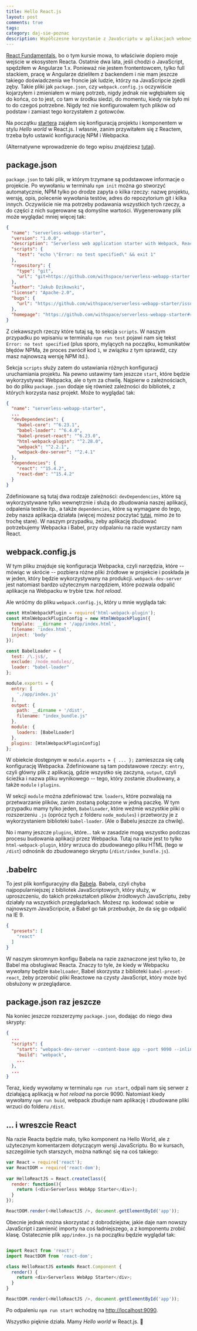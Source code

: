 ```yaml
---
title: Hello React.js
layout: post
comments: true
tags: 
category: daj-sie-poznac
description: Współczesne korzystanie z JavaScriptu w aplikacjach webowych bardzo różni się od tego, co było wiele lat temu. Czasy, kiedy szukało się bibliotek, a potem wstawiało do nich linki w headerze dokumentu dawno minęły. Nic dziwnego, że Tyler McGinnis zaraz na początku swojego świetnego kursu o React.js, jeszcze przed wgłębieniem się w samego Reacta, opowiada o tym, jak działa NPM, Webpack i Babel.
---
```


[React Fundamentals](https://reacttraining.com/online/react-fundamentals), bo o tym kursie mowa, to właściwie dopiero moje wejście w ekosystem Reacta.
Ostatnie dwa lata, jeśli chodzi o JavaScript, spędziłem w Angularze 1.x.
Ponieważ nie jestem frontentowcem, tylko full stackiem, pracę w Angularze dzieliłem z backendem i nie mam jeszcze takiego doświadczenia we froncie jak ludzie, którzy na JavaScripcie zjedli zęby.
Takie pliki jak `package.json`, czy `webpack.config.js` oczywiście kojarzyłem i zmieniałem w miarę potrzeb, nigdy jednak nie wgłębiałem się do końca, co to jest, co tam w środku siedzi, do momentu, kiedy nie było mi to do czegoś potrzebne.
Nigdy też nie konfigurowałem tych plików od podstaw i zamiast tego korzystałem z gotowców.

Na początku [startera](https://github.com/withspace/serverless-webapp-starter) zająłem się konfiguracją projektu i komponentem w stylu _Hello world_ w React.js.
I własnie, zanim przywitałem się z Reactem, trzeba było ustawić konfigurację NPM i Webpacka.

(Alternatywne wprowadzenie do tego wpisu znajdziesz [tutaj](https://hackernoon.com/how-it-feels-to-learn-javascript-in-2016-d3a717dd577f#.7ekau5h34)).


## package.json

`package.json` to taki plik, w którym trzymane są podstawowe informacje o projekcie.
Po wywołaniu w terminalu `npm init` można go stworzyć automatycznie, NPM tylko po drodze zapyta o kilka rzeczy: nazwę projektu, wersję, opis, polecenie wywołania testów, adres do repozytorium git i kilka innych.
Oczywiście nie ma potrzeby podawania wszystkich tych rzeczy, a do części z nich sugerowane są domyślne wartości.
Wygenerowany plik może wyglądać mniej więcej tak:

```json
{
  "name": "serverless-webapp-starter",
  "version": "1.0.0",
  "description": "Serverless web application starter with Webpack, React.js and Amazon Cognito.",
  "scripts": {
    "test": "echo \"Error: no test specified\" && exit 1"
  },
  "repository": {
    "type": "git",
    "url": "git+https://github.com/withspace/serverless-webapp-starter.git"
  },
  "author": "Jakub Dzikowski",
  "license": "Apache-2.0",
  "bugs": {
    "url": "https://github.com/withspace/serverless-webapp-starter/issues"
  },
  "homepage": "https://github.com/withspace/serverless-webapp-starter#readme"
}
```

Z ciekawszych rzeczy które tutaj są, to sekcja `scripts`.
W naszym przypadku po wpisaniu w terminalu `npm run test` pojawi nam się tekst `Error: no test specified` (plus sporo, mylących na początku, komunikatów błędów NPMa, że proces zwrócił kod `1`, w związku z tym sprawdź, czy masz najnowszą wersję NPM itd.).

Sekcja `scripts` służy zatem do ustawiania różnych konfiguracji uruchamiania projektu.
Na pewno ustawimy tam jeszcze `start`, które będzie wykorzystywać Webpacka, ale o tym za chwilę.
Najpierw o zależnościach, bo do pliku `package.json` dodaje się również zależności do bibliotek, z których korzysta nasz projekt.
Może to wyglądać tak:

```json
{
  "name": "serverless-webapp-starter",
  ...
  "devDependencies": {
    "babel-core": "^6.23.1",
    "babel-loader": "^6.4.0",
    "babel-preset-react": "^6.23.0",
    "html-webpack-plugin": "^2.28.0",
    "webpack": "^2.2.1",
    "webpack-dev-server": "^2.4.1"
  },
  "dependencies": {
    "react": "^15.4.2",
    "react-dom": "^15.4.2"
  }
}
```

Zdefiniowane są tutaj dwa rodzaje zależności: `devDependencies`, które są wykorzystywane tylko wewnętrznie i służą do zbudowania naszej aplikacji, odpalenia testów itp., a także `dependencies`, które są wymagane do tego, żeby nasza aplikacja działała (więcej możesz poczytać [tutaj](http://stackoverflow.com/questions/18875674/whats-the-difference-between-dependencies-devdependencies-and-peerdependencies), mimo że to trochę stare).
W naszym przypadku, żeby aplikację zbudować potrzebujemy Webpacka i Babel, przy odpalaniu na razie wystarczy nam React.


## webpack.config.js

W tym pliku znajduje się konfiguracja Webpacka, czyli narzędzia, które -- mówiąc w skrócie -- pozbiera różne pliki źródłowe w projekcie i poskłada je w jeden, który będzie wykorzystywany na produkcji.
`webpack-dev-server` jest natomiast bardzo użytecznym narzędziem, które pozwala odpalić aplikacje na Webpacku w trybie tzw. _hot reload_.

Ale wróćmy do pliku `webpack.config.js`, który u mnie wygląda tak:

```javascript
const HtmlWebpackPlugin = require('html-webpack-plugin');
const HtmlWebpackPluginConfig = new HtmlWebpackPlugin({
  template: __dirname + '/app/index.html',
  filename: 'index.html',
  inject: 'body'
});

const BabelLoader = {
  test: /\.js$/,
  exclude: /node_modules/,
  loader: "babel-loader"
};

module.exports = {
  entry: [
    './app/index.js'
  ],
  output: {
    path: __dirname + '/dist',
    filename: "index_bundle.js"
  },
  module: {
    loaders: [BabelLoader]
  },
  plugins: [HtmlWebpackPluginConfig]
};
```

W obiekcie dostępnym w `module.exports = { ... };` zamieszcza się całą konfigurację Webpacka.
Zdefiniowane są tam podstawowe rzeczy: `entry`, czyli główny plik z aplikacją, gdzie wszystko się zaczyna, `output`, czyli ścieżka i nazwa pliku wynikowego -- tego, który zostanie zbudowany, a także `module` i `plugins`.

W sekcji `module` można zdefiniować tzw. `loaders`, które pozwalają na przetwarzanie plików, zanim zostaną połączone w jedną paczkę.
W tym przypadku mamy tylko jeden, `BabelLoader`, które weźmie wszystkie pliki o rozszerzeniu `.js` (oprócz tych z folderu `node_modules`) i przetworzy je z wykorzystaniem biblioteki `babel-loader`.
(Ale o Babelu jeszcze za chwilę).

No i mamy jeszcze `plugins`, które... tak w zasadzie mogą wszystko podczas procesu budowania aplikacji przez Webpacka.
Tutaj na razie jest to tylko `html-webpack-plugin`, który wrzuca do zbudowanego pliku HTML (tego w `/dist`) odnośnik do zbudowanego skryptu (`/dist/index_bundle.js`).


## .babelrc

To jest plik konfiguracyjny dla [Babela](https://babeljs.io/).
Babela, czyli chyba najpopularniejszej z bibliotek JavaScriptowych, który służy, w uproszczeniu, do takich przekształceń plików źródłowych JavaScriptu, żeby działały na wszystkich przeglądarkach.
Możesz np. kodować sobie w najnowszym JavaScripcie, a Babel go tak przebuduje, że da się go odpalić na IE 9.

```json
{
  "presets": [
    "react"
  ]
}
```

W naszym skromnym konfigu Babela na razie zaznaczone jest tylko to, że Babel ma obsługiwać Reacta.
Znaczy to tyle, że kiedy w Webpacku wywołany będzie `BabelLoader`, Babel skorzysta z biblioteki `babel-preset-react`, żeby przerobić pliki Reactowe na czysty JavaScript, który może być obsłużony w przeglądarce.


## package.json raz jeszcze

Na koniec jeszcze rozszerzymy `package.json`, dodając do niego dwa skrypty:

```json
{
  ...
  "scripts": {
    "start": "webpack-dev-server --content-base app --port 9090 --inline --hot",
    "build": "webpack",
    ...
  },
  ...
}
```

Teraz, kiedy wywołamy w terminalu `npm run start`, odpali nam się serwer z działającą aplikacją w _hot reload_ na porcie 9090.
Natomiast kiedy wywołamy `npm run buid`, webpack zbuduje nam aplikację i zbudowane pliki wrzuci do folderu `/dist`.


## ... i wreszcie React

Na razie Reacta będzie mało, tylko komponent na Hello World, ale z użytecznym komentarzem dotyczącym wersji JavaScriptu.
Bo w kursach, szczególnie tych starszych, można natknąć się na coś takiego:

```javascript
var React = require('react');
var ReactDOM = require('react-dom');
 
var HelloReactJS = React.createClass({
  render: function(){
    return (<div>Serverless WebApp Starter</div>);
  }
});

ReactDOM.render(<HelloReactJS />, document.getElementById('app'));
```

Obecnie jednak można skorzystać z dobrodziejstw, jakie daje nam nowszy JavaScript i zamienić importy na coś ładniejszego, a z komponentu zrobić klasę.
Ostatecznie plik `app/index.js` na początku będzie wyglądał tak:

```javascript

import React from 'react';
import ReactDOM from 'react-dom';

class HelloReactJS extends React.Component {
  render() {
    return <div>Serverless WebApp Starter</div>;
  }
}

ReactDOM.render(<HelloReactJS />, document.getElementById('app'));
```

Po odpaleniu `npm run start` wchodzę na [http://localhost:9090](http://localhost:9090).

Wszystko pięknie działa.
Mamy _Hello world_ w React.js. &#128079;